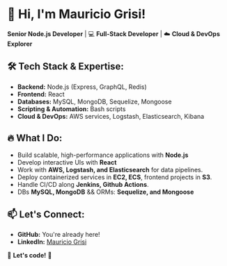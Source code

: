 # 👋 Hi, I'm Mauricio Grisi!

**Senior Node.js Developer** | 💻 **Full-Stack Developer** | ☁️ **Cloud & DevOps Explorer**  

## 🛠 Tech Stack & Expertise:
- **Backend:** Node.js (Express, GraphQL, Redis)  
- **Frontend:** React  
- **Databases:** MySQL, MongoDB, Sequelize, Mongoose  
- **Scripting & Automation:** Bash scripts  
- **Cloud & DevOps:** AWS services, Logstash, Elasticsearch, Kibana  

## 🔥 What I Do:
- Build scalable, high-performance applications with **Node.js**  
- Develop interactive UIs with **React**  
- Work with **AWS, Logstash, and Elasticsearch** for data pipelines.
- Deploy containerized services in **EC2, ECS**, frontend projects in **S3**.
- Handle CI/CD along **Jenkins, Github Actions**.
- DBs **MySQL, MongoDB** && ORMs: **Sequelize, and Mongoose**  

## 📫 Let's Connect:
- **GitHub:** You're already here!  
- **LinkedIn:** [Mauricio Grisi](https://www.linkedin.com/in/mauriciogrisi)

🚀 **Let's code!** 🚀 
